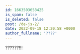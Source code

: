 ```yaml
---
id: 1663503658425
is_spam: false
is_deleted: false
post: /de-js-2/
date: 2022-09-18 12:20:58 +0000
author_fullname: '????'
---
```


??????!!!
